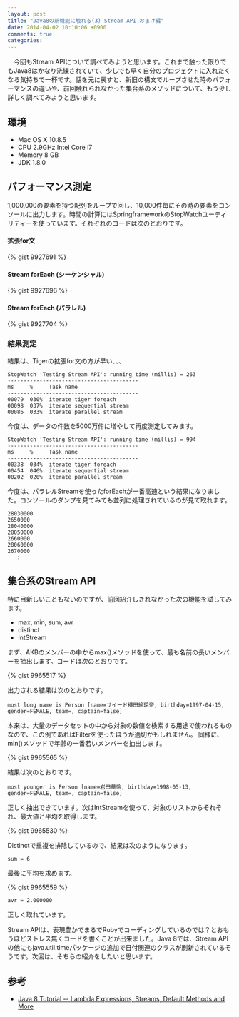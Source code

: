 ```yaml
---
layout: post
title: "Java8の新機能に触れる(3) Stream API おまけ編"
date: 2014-04-02 10:10:06 +0900
comments: true
categories: 
---
```

　今回もStream APIについて調べてみようと思います。これまで触った限りでもJava8はかなり洗練されていて、少しでも早く自分のプロジェクトに入れたくなる気持ちで一杯です。話を元に戻すと、新旧の構文でループさせた時のパフォーマンスの違いや、前回触れられなかった集合系のメソッドについて、もう少し詳しく調べてみようと思います。

## 環境

* Mac OS X 10.8.5
* CPU 2.9GHz Intel Core i7
* Memory 8 GB
* JDK 1.8.0

## パフォーマンス測定
1,000,000の要素を持つ配列をループで回し、10,000件毎にその時の要素をコンソールに出力します。時間の計算にはSpringframeworkのStopWatchユーティリティーを使っています。それぞれのコードは次のとおりです。

#### 拡張for文

{% gist 9927691 %}


#### Stream forEach (シーケンシャル)

{% gist 9927696 %}

#### Stream forEach (パラレル)

{% gist 9927704 %}

### 結果測定

結果は、Tigerの拡張for文の方が早い、、、

    StopWatch 'Testing Stream API': running time (millis) = 263
    -----------------------------------------
    ms     %     Task name
    -----------------------------------------
    00079  030%  iterate tiger foreach
    00098  037%  iterate sequential stream
    00086  033%  iterate parallel stream

今度は、データの件数を5000万件に増やして再度測定してみます。

    StopWatch 'Testing Stream API': running time (millis) = 994
    -----------------------------------------
    ms     %     Task name
    -----------------------------------------
    00338  034%  iterate tiger foreach
    00454  046%  iterate sequential stream
    00202  020%  iterate parallel stream

今度は、パラレルStreamを使ったforEachが一番高速という結果になりました。コンソールのダンプを見てみても並列に処理されているのが見て取れます。

    28030000
    2650000
    28040000
    28050000
    2660000
    28060000
    2670000
       :

## 集合系のStream API

特に目新しいこともないのですが、前回紹介しきれなかった次の機能を試してみます。

* max, min, sum, avr
* distinct
* IntStream

まず、AKBのメンバーの中からmax()メソッドを使って、最も名前の長いメンバーを抽出します。コードは次のとおりです。

{% gist 9965517 %}

出力される結果は次のとおりです。

    most long name is Person [name=サイード横田絵玲奈, birthday=1997-04-15, gender=FEMALE, team=, captain=false]

本来は、大量のデータセットの中から対象の数値を検索する用途で使われるものなので、この例であればFilterを使ったほうが適切かもしれません。
同様に、min()メソッドで年齢の一番若いメンバーを抽出します。

{% gist 9965565 %}

結果は次のとおりです。

    most younger is Person [name=岩田華怜, birthday=1998-05-13, gender=FEMALE, team=, captain=false]

正しく抽出できています。次はIntStreamを使って、対象のリストからそれぞれ、最大値と平均を取得します。

{% gist 9965530 %}

Distinctで重複を排除しているので、結果は次のようになります。

    sum = 6

最後に平均を求めます。

{% gist 9965559 %}

    avr = 2.000000

正しく取れています。

Stream APIは、表現豊かでまるでRubyでコーディングしているのでは？とおもうほどストレス無くコードを書くことが出来ました。Java 8では、Stream APIの他にもjava.util.timeパッケージの追加で日付関連のクラスが刷新されているそうです。次回は、そちらの紹介をしたいと思います。

## 参考

* [Java 8 Tutorial -- Lambda Expressions, Streams, Default Methods and More](http://www.coreservlets.com/java-8-tutorial/)
